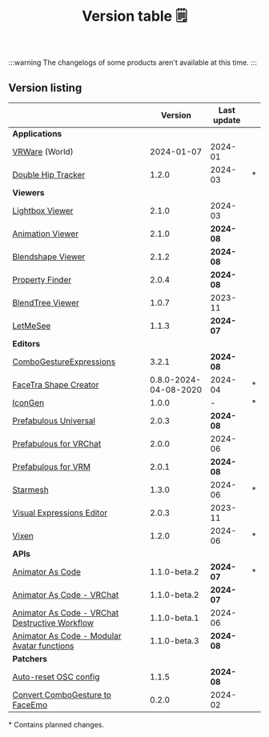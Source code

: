 ﻿---
title: Version table 🗒️
sidebar_position: 1
#hide_table_of_contents: true
#hide_title: true
description: List of all current versions
---

:::warning
The changelogs of some products aren't available at this time.
:::

## Version listing

|                                                                                                             | Version               | Last update |   |
|-------------------------------------------------------------------------------------------------------------|-----------------------|-------------|---|
| **Applications**                                                                                            |                       |             |   |
| [VRWare](./changelogs/vrware) (World)                                                                       | 2024-01-07            | 2024-01     |   |
| [Double Hip Tracker](./changelogs/double-hip-tracker)                                                       | 1.2.0                 | 2024-03     | * |
| **Viewers**                                                                                                 |                       |             |   |
| [Lightbox Viewer](./changelogs/lightbox-viewer)                                                             | 2.1.0                 | 2024-03     |   |
| [Animation Viewer](./changelogs/animation-viewer)                                                           | 2.1.0                 | **2024-08** |   |
| [Blendshape Viewer](./changelogs/blendshape-viewer)                                                         | 2.1.2                 | **2024-08** |   |
| [Property Finder](./changelogs/property-finder)                                                             | 2.0.4                 | **2024-08** |   |
| [BlendTree Viewer](./changelogs/blendtree-viewer)                                                           | 1.0.7                 | 2023-11     |   |
| [LetMeSee](./changelogs/let-me-see)                                                                         | 1.1.3                 | **2024-07** |   |
| **Editors**                                                                                                 |                       |             |   |
| [ComboGestureExpressions](./changelogs/combo-gesture-expressions)                                           | 3.2.1                 | **2024-08** |   |
| [FaceTra Shape Creator](./changelogs/facetra-shape-creator)                                                 | 0.8.0-2024-04-08-2020 | 2024-04     | * |
| [IconGen](./changelogs/icon-gen)                                                                            | 1.0.0                 | -           | * |
| [Prefabulous Universal](./changelogs/prefabulous)                                                           | 2.0.3                 | **2024-08** |   |
| [Prefabulous for VRChat](./changelogs/prefabulous-for-vrchat)                                               | 2.0.0                 | 2024-06     |   |
| [Prefabulous for VRM](./changelogs/prefabulous-for-vrm)                                                     | 2.0.1                 | **2024-08** |   |
| [Starmesh](./changelogs/starmesh)                                                                           | 1.3.0                 | 2024-06     | * |
| [Visual Expressions Editor](./changelogs/visual-expressions-editor)                                         | 2.0.3                 | 2023-11     |   |
| [Vixen](./changelogs/vixen)                                                                                 | 1.2.0                 | 2024-06     | * |
| **APIs**                                                                                                    |                       |             |   |
| [Animator As Code](./changelogs/animator-as-code)                                                           | 1.1.0-beta.2          | **2024-07** | * |
| [Animator As Code - VRChat](./changelogs/animator-as-code-vrchat)                                           | 1.1.0-beta.2          | **2024-07** |   |
| [Animator As Code - VRChat Destructive Workflow](./changelogs/animator-as-code-vrchat-destructive-workflow) | 1.1.0-beta.1          | 2024-06     |   |
| [Animator As Code - Modular Avatar functions](./changelogs/animator-as-code-modular-avatar)                 | 1.1.0-beta.3          | **2024-08** |   |
| **Patchers**                                                                                                |                       |             |   |           
| [Auto-reset OSC config](./changelogs/auto-reset-osc-config)                                                 | 1.1.5                 | **2024-08** |   |       
| [Convert ComboGesture to FaceEmo](./changelogs/cge-to-faceemo)                                              | 0.2.0                 | 2024-02     |   |

[//]: # (| [**ResilienceVR**]&#40;./resilience&#41;                                                    |      |)
[//]: # (| [⭐ Double Hip Tracker]&#40;./changelogs/double-hip-tracker&#41;                               |      |)
[//]: # (| [⭐ VeryHaï]&#40;./changelogs/very-h&#41;                                                      |      |)
[//]: # (| [Constraint Track Animation Creator]&#40;./changelogs/constraint-track-animation-creator&#41; |      |)
[//]: # (| [Expressions Menu Hierarchy Editor]&#40;./changelogs/expressions-menu-hierarchy-editor&#41;   |      |)
[//]: # (| [⭐ FaceTra Shape Creator]&#40;./changelogs/facetra-shape-creator&#41;                         |      |)
[//]: # (| [⭐ IconGen]&#40;./changelogs/icon-gen&#41;                                                    |      |)
[//]: # (| [IconGen Thumbnail]&#40;./changelogs/icon-gen#capture-thumbnails-for-vrchat-in-play-mode&#41; |      |)
[//]: # (| [⭐ Vixen]&#40;./changelogs/vixen&#41;                                                         |      |)
[//]: # (| **Patchers**                                                                        |      |)
[//]: # (| [Unity 2018 to 2019 Cloth Transfer]&#40;./changelogs/cloth-transfer&#41;                      |      |)

\* Contains planned changes.